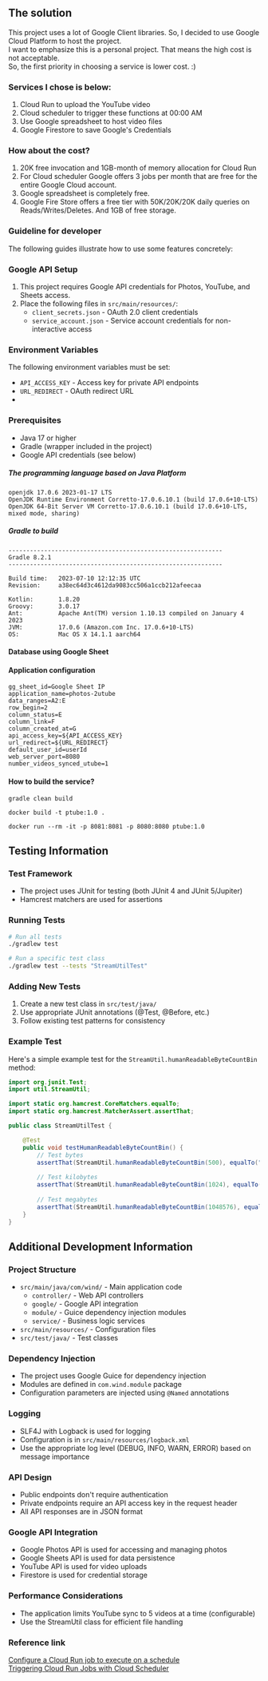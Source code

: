 
## The solution

This project uses a lot of Google Client libraries. So, I decided to use Google Cloud Platform to host the project.  
I want to emphasize this is a personal project. That means the high cost is not acceptable.    
So, the first priority in choosing a service is lower cost. :) 

### Services I chose is below:
1. Cloud Run to upload the YouTube video
2. Cloud scheduler to trigger these functions at 00:00 AM
3. Use Google spreadsheet to host video files 
4. Google Firestore to save Google's Credentials

### How about the cost?
1. 20K free invocation and 1GB-month of memory allocation for Cloud Run
2. For Cloud scheduler Google offers 3 jobs per month that are free for the entire Google Cloud account.
3. Google spreadsheet is completely free.
4. Google Fire Store offers a free tier with 50K/20K/20K daily queries on Reads/Writes/Deletes. And 1GB of free storage.

### Guideline for developer
The following guides illustrate how to use some features concretely:

### Google API Setup
1. This project requires Google API credentials for Photos, YouTube, and Sheets access.
2. Place the following files in `src/main/resources/`:
    - `client_secrets.json` - OAuth 2.0 client credentials
    - `service_account.json` - Service account credentials for non-interactive access

### Environment Variables
The following environment variables must be set:
- `API_ACCESS_KEY` - Access key for private API endpoints
- `URL_REDIRECT` - OAuth redirect URL
- 
### Prerequisites
- Java 17 or higher
- Gradle (wrapper included in the project)
- Google API credentials (see below)

##### The programming language based on Java Platform
```shell
openjdk 17.0.6 2023-01-17 LTS
OpenJDK Runtime Environment Corretto-17.0.6.10.1 (build 17.0.6+10-LTS)
OpenJDK 64-Bit Server VM Corretto-17.0.6.10.1 (build 17.0.6+10-LTS, mixed mode, sharing)
```

##### Gradle to build
```shell
------------------------------------------------------------
Gradle 8.2.1
------------------------------------------------------------

Build time:   2023-07-10 12:12:35 UTC
Revision:     a38ec64d3c4612da9083cc506a1ccb212afeecaa

Kotlin:       1.8.20
Groovy:       3.0.17
Ant:          Apache Ant(TM) version 1.10.13 compiled on January 4 2023
JVM:          17.0.6 (Amazon.com Inc. 17.0.6+10-LTS)
OS:           Mac OS X 14.1.1 aarch64
```

#### Database using Google Sheet


#### Application configuration
```
gg_sheet_id=Google Sheet IP
application_name=photos-2utube
data_ranges=A2:E
row_begin=2
column_status=E
column_link=F
column_created_at=G
api_access_key=${API_ACCESS_KEY}
url_redirect=${URL_REDIRECT}
default_user_id=userId
web_server_port=8080
number_videos_synced_utube=1
```

#### How to build the service?
```shell
gradle clean build
```

```shell
docker build -t ptube:1.0 .
```

```shell
docker run --rm -it -p 8081:8081 -p 8080:8080 ptube:1.0

```
## Testing Information

### Test Framework
- The project uses JUnit for testing (both JUnit 4 and JUnit 5/Jupiter)
- Hamcrest matchers are used for assertions

### Running Tests
```bash
# Run all tests
./gradlew test

# Run a specific test class
./gradlew test --tests "StreamUtilTest"
```

### Adding New Tests
1. Create a new test class in `src/test/java/`
2. Use appropriate JUnit annotations (@Test, @Before, etc.)
3. Follow existing test patterns for consistency

### Example Test
Here's a simple example test for the `StreamUtil.humanReadableByteCountBin` method:

```java
import org.junit.Test;
import util.StreamUtil;

import static org.hamcrest.CoreMatchers.equalTo;
import static org.hamcrest.MatcherAssert.assertThat;

public class StreamUtilTest {

    @Test
    public void testHumanReadableByteCountBin() {
        // Test bytes
        assertThat(StreamUtil.humanReadableByteCountBin(500), equalTo("500 B"));
        
        // Test kilobytes
        assertThat(StreamUtil.humanReadableByteCountBin(1024), equalTo("1.0 KiB"));
        
        // Test megabytes
        assertThat(StreamUtil.humanReadableByteCountBin(1048576), equalTo("1.0 MiB"));
    }
}
```
## Additional Development Information

### Project Structure
- `src/main/java/com/wind/` - Main application code
    - `controller/` - Web API controllers
    - `google/` - Google API integration
    - `module/` - Guice dependency injection modules
    - `service/` - Business logic services
- `src/main/resources/` - Configuration files
- `src/test/java/` - Test classes

### Dependency Injection
- The project uses Google Guice for dependency injection
- Modules are defined in `com.wind.module` package
- Configuration parameters are injected using `@Named` annotations

### Logging
- SLF4J with Logback is used for logging
- Configuration is in `src/main/resources/logback.xml`
- Use the appropriate log level (DEBUG, INFO, WARN, ERROR) based on message importance

### API Design
- Public endpoints don't require authentication
- Private endpoints require an API access key in the request header
- All API responses are in JSON format

### Google API Integration
- Google Photos API is used for accessing and managing photos
- Google Sheets API is used for data persistence
- YouTube API is used for video uploads
- Firestore is used for credential storage

### Performance Considerations
- The application limits YouTube sync to 5 videos at a time (configurable)
- Use the StreamUtil class for efficient file handling

### Reference link
[Configure a Cloud Run job to execute on a schedule](https://cloud.google.com/run/docs/execute/jobs-on-schedule#using-scheduler)  
[Triggering Cloud Run Jobs with Cloud Scheduler](https://codelabs.developers.google.com/cloud-run-jobs-and-cloud-scheduler#0)